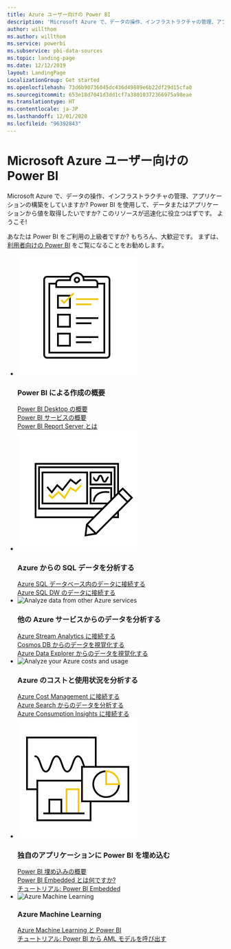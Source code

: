 ```yaml
---
title: Azure ユーザー向けの Power BI
description: 'Microsoft Azure で、データの操作、インフラストラクチャの管理、アプリケーションの構築をしていますか? '
author: willthom
ms.author: willthom
ms.service: powerbi
ms.subservice: pbi-data-sources
ms.topic: landing-page
ms.date: 12/12/2019
layout: LandingPage
LocalizationGroup: Get started
ms.openlocfilehash: 73d6b90736045dc436d49889e6b22df29d15cfa0
ms.sourcegitcommit: 653e18d7041d3dd1cf7a38010372366975a98eae
ms.translationtype: HT
ms.contentlocale: ja-JP
ms.lasthandoff: 12/01/2020
ms.locfileid: "96392843"
---
```

# <a name="power-bi-for-microsoft-azure-users"></a>Microsoft Azure ユーザー向けの Power BI 

Microsoft Azure で、データの操作、インフラストラクチャの管理、アプリケーションの構築をしていますか?  Power BI を使用して、データまたはアプリケーションから値を取得したいですか?  このリソースが迅速化に役立つはずです。 ようこそ!

あなたは Power BI をご利用の上級者ですか? もちろん、大歓迎です。 まずは、[利用者向けの Power BI](../consumer/index.yml) をご覧になることをお勧めします。

<ul class="panelContent cardsF"> 
            <li> 
                  <div class="cardSize"> 
                        <div class="cardPadding"> 
                              <div class="card"> 
                                    <div class="cardImageOuter">
                                          <div class="cardImage">
                                                <img alt="Get started creating with Power BI" src="media/power-bi-creator-landing/power-bi-designer-get-started.svg" data-linktype="relative-path">
                                          </div>
                                    </div>
                                    <div class="cardText"> 
                                          <h3>Power BI による作成の概要</h3> 
                                          <p></p>
                                               <a href="../fundamentals/desktop-what-is-desktop.md">Power BI Desktop の概要</a><br/> 
                                               <a href="../fundamentals/power-bi-overview.md">Power BI サービスの概要</a><br/> 
                                               <a href="../report-server/get-started.md">Power BI Report Server とは</a>
                                    </div> 
                              </div> 
                        </div> 
                  </div> 
            </li>
            <li> 
                  <div class="cardSize"> 
                        <div class="cardPadding"> 
                              <div class="card"> 
                                    <div class="cardImageOuter">
                                          <div class="cardImage">
                                                <img alt="Analyze your SQL data from Azure" src="media/power-bi-creator-landing/power-bi-designer-transform-shape-data.svg" data-linktype="relative-path">
                                          </div>
                                    </div>
                                    <div class="cardText"> 
                                          <h3>Azure からの SQL データを分析する</h3> 
                                          <p></p>
                                                <a href="service-azure-sql-database-with-direct-connect.md">Azure SQL データベース内のデータに接続する</a><br/> 
                                                <a href="service-azure-sql-data-warehouse-with-direct-connect.md">Azure SQL DW のデータに接続する</a> 
                                    </div> 
                              </div> 
                        </div> 
                  </div> 
            </li>
            <li> 
                  <div class="cardSize"> 
                        <div class="cardPadding"> 
                              <div class="card"> 
                                    <div class="cardImageOuter">
                                          <div class="cardImage">
                                                <img alt="Analyze data from other Azure services" src="media/power-bi-creator-landing/power-bi-designer-connect-data.svg" data-linktype="relative-path">
                                          </div>
                                    </div>
                                    <div class="cardText"> 
                                          <h3>他の Azure サービスからのデータを分析する</h3> 
                                          <p></p>
                                                <a href="/azure/stream-analytics/stream-analytics-power-bi-dashboard">Azure Stream Analytics に接続する</a><br/> 
                                                <a href="/azure/cosmos-db/powerbi-visualize">Cosmos DB からのデータを視覚化する</a><br/> 
                                                <a href="/azure/data-explorer/visualize-power-bi">Azure Data Explorer からのデータを視覚化する</a>
                                    </div> 
                              </div> 
                        </div> 
                  </div> 
            </li>
            <li> 
                  <div class="cardSize"> 
                        <div class="cardPadding"> 
                              <div class="card"> 
                                    <div class="cardImageOuter">
                                          <div class="cardImage">
                                                <img alt="Analyze your Azure costs and usage" src="media/power-bi-creator-landing/power-bi-designer-licensing.svg" data-linktype="relative-path">
                                          </div>
                                    </div>
                                    <div class="cardText"> 
                                          <h3>Azure のコストと使用状況を分析する</h3> 
                                          <p></p>
                                                <a href="desktop-connect-azure-cost-management.md">Azure Cost Management に接続する</a><br/> 
                                                <a href="service-connect-to-azure-search.md">Azure Search からのデータを分析する</a><br/> 
                                                <a href="desktop-connect-azure-consumption-insights.md">Azure Consumption Insights に接続する</a>
                                    </div> 
                              </div> 
                        </div> 
                  </div> 
            </li>
            <li> 
                  <div class="cardSize"> 
                        <div class="cardPadding"> 
                              <div class="card"> 
                                    <div class="cardImageOuter">
                                          <div class="cardImage">
                                                <img alt="Embedding Power BI in your own applications" src="media/power-bi-creator-landing/power-bi-designer-modeling-data-relationships.svg" data-linktype="relative-path">
                                          </div>
                                    </div>
                                    <div class="cardText"> 
                                          <h3>独自のアプリケーションに Power BI を埋め込む</h3> 
                                          <p></p>
                                                <a href="../developer/embedded/embedding.md">Power BI 埋め込みの概要</a><br/>
                                                <a href="../developer/embedded/azure-pbie-what-is-power-bi-embedded.md">Power BI Embedded とは何ですか?</a><br/> 
                                                <a href="../developer/embedded/embed-sample-for-customers.md">チュートリアル: Power BI Embedded </a> 
                                    </div> 
                              </div> 
                        </div> 
                  </div> 
            </li>
            <li> 
                  <div class="cardSize"> 
                        <div class="cardPadding"> 
                              <div class="card"> 
                                    <div class="cardImageOuter">
                                          <div class="cardImage">
                                                <img alt="Azure Machine Learning" src="media/power-bi-creator-landing/power-bi-designer-create-reports-visuals-dashboards.svg" data-linktype="relative-path">
                                          </div>
                                    </div>
                                    <div class="cardText"> 
                                          <h3>Azure Machine Learning</h3> 
                                          <p></p>
                                                <a href="/power-bi/transform-model/dataflows/dataflows-machine-learning-integration">Azure Machine Learning と Power BI</a><br/> 
                                                <a href="service-tutorial-invoke-machine-learning-model.md">チュートリアル: Power BI から AML モデルを呼び出す</a><br/> 
                                    </div> 
                              </div> 
                        </div> 
                  </div> 
            </li>
</ul>